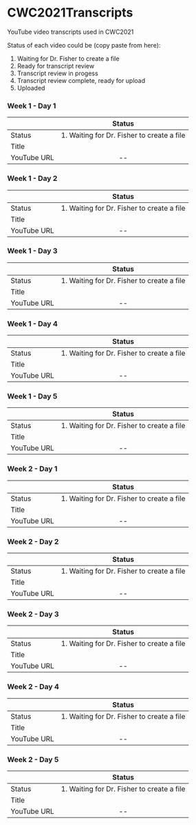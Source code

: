 # CWC2021Transcripts
YouTube video transcripts used in CWC2021

Status of each video could be (copy paste from here):
 1. Waiting for Dr. Fisher to create a file
 2. Ready for transcript review
 3. Transcript review in progess
 4. Transcript review complete, ready for upload
 5. Uploaded

### Week 1 - Day 1

| | Status |
| :---        |    :----:   |
| Status | 1. Waiting for Dr. Fisher to create a file|
| Title   |         |
| YouTube URL   | --        |
 
### Week 1 - Day 2

| | Status |
| :---        |    :----:   |
| Status | 1. Waiting for Dr. Fisher to create a file|
| Title   |         |
| YouTube URL   | --        |
 
### Week 1 - Day 3

| | Status |
| :---        |    :----:   |
| Status | 1. Waiting for Dr. Fisher to create a file|
| Title   |         |
| YouTube URL   | --        |

### Week 1 - Day 4

| | Status |
| :---        |    :----:   |
| Status | 1. Waiting for Dr. Fisher to create a file|
| Title   |         |
| YouTube URL   | --        |

### Week 1 - Day 5

| | Status |
| :---        |    :----:   |
| Status | 1. Waiting for Dr. Fisher to create a file|
| Title   |         |
| YouTube URL   | --        |
 
 
### Week 2 - Day 1

| | Status |
| :---        |    :----:   |
| Status | 1. Waiting for Dr. Fisher to create a file|
| Title   |         |
| YouTube URL   | --        |

### Week 2 - Day 2

| | Status |
| :---        |    :----:   |
| Status | 1. Waiting for Dr. Fisher to create a file|
| Title   |         |
| YouTube URL   | --        |

### Week 2 - Day 3

| | Status |
| :---        |    :----:   |
| Status | 1. Waiting for Dr. Fisher to create a file|
| Title   |         |
| YouTube URL   | --        |

### Week 2 - Day 4

| | Status |
| :---        |    :----:   |
| Status | 1. Waiting for Dr. Fisher to create a file|
| Title   |         |
| YouTube URL   | --        |

### Week 2 - Day 5

| | Status |
| :---        |    :----:   |
| Status | 1. Waiting for Dr. Fisher to create a file|
| Title   |         |
| YouTube URL   | --        |
